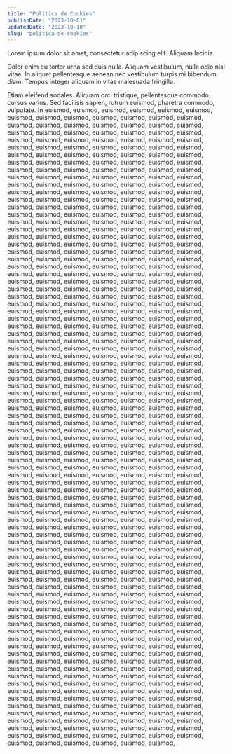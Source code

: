 ```yaml
---
title: "Política de Cookies"
publishDate: "2023-10-01"
updatedDate: "2023-10-10"
slug: "politica-de-cookies"
---
```


Lorem ipsum dolor sit amet, consectetur adipiscing elit. Aliquam lacinia.

Dolor enim eu tortor urna sed duis nulla. Aliquam vestibulum, nulla odio nisl vitae. In aliquet pellentesque aenean nec vestibulum turpis mi bibendum diam. Tempus integer aliquam in vitae malesuada fringilla.

Etiam eleifend sodales. Aliquam orci tristique, pellentesque commodo cursus varius. Sed facilisis sapien, rutrum euismod, pharetra commodo, vulputate. In euismod, euismod, euismod, euismod, euismod, euismod, euismod, euismod, euismod, euismod, euismod, euismod, euismod, euismod, euismod, euismod, euismod, euismod, euismod, euismod, euismod, euismod, euismod, euismod, euismod, euismod, euismod, euismod, euismod, euismod, euismod, euismod, euismod, euismod, euismod, euismod, euismod, euismod, euismod, euismod, euismod, euismod, euismod, euismod, euismod, euismod, euismod, euismod, euismod, euismod, euismod, euismod, euismod, euismod, euismod, euismod, euismod, euismod, euismod, euismod, euismod, euismod, euismod, euismod, euismod, euismod, euismod, euismod, euismod, euismod, euismod, euismod, euismod, euismod, euismod, euismod, euismod, euismod, euismod, euismod, euismod, euismod, euismod, euismod, euismod, euismod, euismod, euismod, euismod, euismod, euismod, euismod, euismod, euismod, euismod, euismod, euismod, euismod, euismod, euismod, euismod, euismod, euismod, euismod, euismod, euismod, euismod, euismod, euismod, euismod, euismod, euismod, euismod, euismod, euismod, euismod, euismod, euismod, euismod, euismod, euismod, euismod, euismod, euismod, euismod, euismod, euismod, euismod, euismod, euismod, euismod, euismod, euismod, euismod, euismod, euismod, euismod, euismod, euismod, euismod, euismod, euismod, euismod, euismod, euismod, euismod, euismod, euismod, euismod, euismod, euismod, euismod, euismod, euismod, euismod, euismod, euismod, euismod, euismod, euismod, euismod, euismod, euismod, euismod, euismod, euismod, euismod, euismod, euismod, euismod, euismod, euismod, euismod, euismod, euismod, euismod, euismod, euismod, euismod, euismod, euismod, euismod, euismod, euismod, euismod, euismod, euismod, euismod, euismod, euismod, euismod, euismod, euismod, euismod, euismod, euismod, euismod, euismod, euismod, euismod, euismod, euismod, euismod, euismod, euismod, euismod, euismod, euismod, euismod, euismod, euismod, euismod, euismod, euismod, euismod, euismod, euismod, euismod, euismod, euismod, euismod, euismod, euismod, euismod, euismod, euismod, euismod, euismod, euismod, euismod, euismod, euismod, euismod, euismod, euismod, euismod, euismod, euismod, euismod, euismod, euismod, euismod, euismod, euismod, euismod, euismod, euismod, euismod, euismod, euismod, euismod, euismod, euismod, euismod, euismod, euismod, euismod, euismod, euismod, euismod, euismod, euismod, euismod, euismod, euismod, euismod, euismod, euismod, euismod, euismod, euismod, euismod, euismod, euismod, euismod, euismod, euismod, euismod, euismod, euismod, euismod, euismod, euismod, euismod, euismod, euismod, euismod, euismod, euismod, euismod, euismod, euismod, euismod, euismod, euismod, euismod, euismod, euismod, euismod, euismod, euismod, euismod, euismod, euismod, euismod, euismod, euismod, euismod, euismod, euismod, euismod, euismod, euismod, euismod, euismod, euismod, euismod, euismod, euismod, euismod, euismod, euismod, euismod, euismod, euismod, euismod, euismod, euismod, euismod, euismod, euismod, euismod, euismod, euismod, euismod, euismod, euismod, euismod, euismod, euismod, euismod, euismod, euismod, euismod, euismod, euismod, euismod, euismod, euismod, euismod, euismod, euismod, euismod, euismod, euismod, euismod, euismod, euismod, euismod, euismod, euismod, euismod, euismod, euismod, euismod, euismod, euismod, euismod, euismod, euismod, euismod, euismod, euismod, euismod, euismod, euismod, euismod, euismod, euismod, euismod, euismod, euismod, euismod, euismod, euismod, euismod, euismod, euismod, euismod, euismod, euismod, euismod, euismod, euismod, euismod, euismod, euismod, euismod, euismod, euismod, euismod, euismod, euismod, euismod, euismod, euismod, euismod, euismod, euismod, euismod, euismod, euismod, euismod, euismod, euismod, euismod, euismod, euismod, euismod, euismod, euismod, euismod, euismod, euismod, euismod, euismod, euismod, euismod, euismod, euismod, euismod, euismod, euismod, euismod, euismod, euismod, euismod, euismod, euismod, euismod, euismod, euismod, euismod, euismod, euismod, euismod, euismod, euismod, euismod, euismod, euismod, euismod, euismod, euismod, euismod, euismod, euismod, euismod, euismod, euismod, euismod, euismod, euismod, euismod, euismod, euismod, euismod, euismod, euismod, euismod, euismod, euismod, euismod, euismod, euismod, euismod, euismod, euismod, euismod, euismod, euismod, euismod, euismod, euismod, euismod, euismod, euismod, euismod, euismod, euismod, euismod, euismod, euismod, euismod, euismod, euismod, euismod, euismod, euismod, euismod, euismod, euismod, euismod, euismod, euismod, euismod, euismod, euismod, euismod, euismod, euismod, euismod, euismod, euismod, euismod, euismod, euismod, euismod, euismod, euismod, euismod, euismod, euismod, euismod, euismod, euismod, euismod, euismod, euismod, euismod, euismod, euismod, euismod, euismod, euismod, euismod, euismod, euismod, euismod, euismod, euismod, euismod, euismod, euismod, euismod, euismod, euismod, euismod, euismod, euismod, euismod, euismod, euismod, euismod, euismod, euismod, euismod, euismod, euismod, euismod, euismod, euismod, euismod, euismod, euismod, euismod, euismod, euismod, euismod, euismod, euismod, euismod, euismod, euismod, euismod, euismod, euismod, euismod, euismod, euismod, euismod, euismod, euismod, euismod, euismod, euismod, euismod, euismod, euismod, euismod, euismod, euismod, euismod, euismod, euismod, euismod, euismod, euismod, euismod, euismod,
